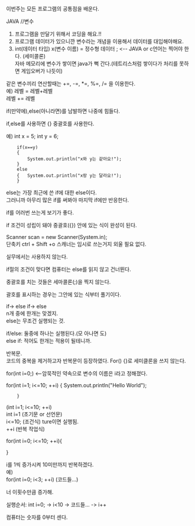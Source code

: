 이번주는 모든 프로그램의 공통점을 배운다.

JAVA 
//변수

1. 프로그램을 만달기 위해서 코딩을 해요.!!
2. 프로그램 데이터가 있으니깐
    변수라는 개념을 이용해서 데이터를 대입해야해요.
3.  int(데이터 타입) x(변수 이름)
    = 정수형 데이터 ; <-- JAVA or c언어는 찍어야 한다. (세미콜론)  
자바 메모리에 변수가 쌓이면 java가 뻑 간다.(테트리스처럼 쌓이다가 처리를 못하면 게임오버가 나듯이)

같은 변수끼리 연산할때는 +=, -=, *=, %=, /= 을 이용한다.  
예) 레벨 = 레벨+레벨  
    레벨 += 레벨

if(만약에),else(아니라면)를 남발하면 나중에 힘들다.  

if,else를 사용하면 {} 중괄호를 사용한다.

예)
int x = 5;
		int y = 6;
		
		if(x==y) 
		{
			System.out.println("x와 y는 같아요!");
		}
		else
		{   System.out.println("x랑 y는 달라요!");
		}

else는 가장 최근에 쓴 if에 대한 else이다.  
그러니까 아무리 많은 if를 써봐야 마지막 if에만 반응한다.
		
if를 어러번 쓰는게 보기가 좋다.

if 조건이 성립이 돼야 중괄호({}) 안에 있는 식이 완성이 된다.

Scanner scan = new Scanner(System.in);  
		단축키  ctrl + Shift +o
스캐너는 임시로 쓰는거지 외울 필요 없다.

 실무에서는 사용하지 않는다.

 if절의 조건이 맞다면 컴퓨터는 else를 읽지 않고 건너뛴다.

 중괄호를 치는 것들은 세마콜론(;)을 찍지 않는다.

괄호를 표시하는 경우는 그안에 있는 식부터 풀기이다.

if-> else if-> else  
n개 중에 한개는 맞겠지.  
else는 무조건 실행되는 것.  

if/else: 둘중에 하나는 실행된다.(모 아나면 도)  
else if: 적어도 한개는 적용이 될테니까.

반복문.  
코드의 중복을 제거하고자 반복문이 등장하였다.
For() {}로 세미클론을 쓰지 않는다.

for(int i=0;) <--암묵적인 약속으로 변수의 이름은 i라고 정해졌다.

for(int i=1; i<=10; ++i) {
			System.out.println("Hello World");
			
		}

(int i=1; i<=10; ++i)  
int i=1 (초기문 or 선언문)  
i<=10; (조건식) ture이면 실행됨.  
++i (반복 작업식)


for(int i=0; i<=10; ++i){

}

i를 1씩 증가시켜 10미만까지 반복하겠다.  
예)  
for(int i=0; i<3; ++i)
    (코드들...)

너 이횟수만큼 증가해.

실행순서: int i=0; -> i<10 -> 코드들... -> i++

컴퓨터는 숫자를 0부터 센다.